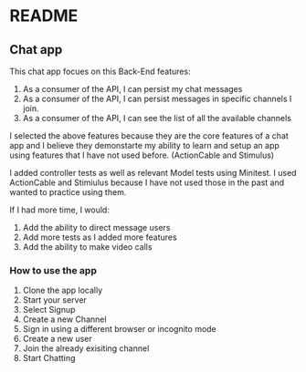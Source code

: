 # README

## Chat app

This chat app focues on this Back-End features:
1. As a consumer of the API, I can persist my chat messages
2. As a consumer of the API, I can persist messages in specific channels I join.
3. As a consumer of the API, I can see the list of all the available channels

I selected the above features because they are the core features of a chat app and I believe they demonstarte my ability to learn and setup an app using features that I have not used before. (ActionCable and Stimulus)

I added controller tests as well as relevant Model tests using Minitest. I used ActionCable and Stimiulus because I have not used those in the past and wanted to practice using them. 

If I had more time, I would:
1. Add the ability to direct message users
2. Add more tests as I added more features
3. Add the ability to make video calls

### How to use the app
1. Clone the app locally
2. Start your server 
3. Select Signup
4. Create a new Channel
5. Sign in using a different browser or incognito mode
6. Create a new user
7. Join the already exisiting channel
8. Start Chatting

